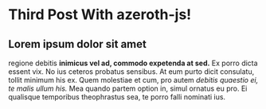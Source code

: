 # Third Post With azeroth-js!

## Lorem ipsum dolor sit amet

regione debitis **inimicus vel ad, commodo expetenda at sed.** Ex porro dicta essent vix. No ius ceteros probatus sensibus. At eum purto dicit consulatu, tollit minimum his ex. Quem molestiae et cum, pro autem _debitis quaestio ei, te malis ullum his._ Mea quando partem option in, simul ornatus eu pro. Ei qualisque temporibus theophrastus sea, te porro falli nominati ius.
